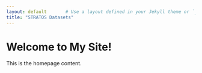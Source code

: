 ```yaml
---
layout: default       # Use a layout defined in your Jekyll theme or `_layouts/`
title: "STRATOS Datasets"
---
```

# Welcome to My Site!
This is the homepage content.
